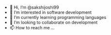 - 👋 Hi, I’m @sakshijoshi99
- 👀 I’m interested in software development
- 🌱 I’m currently learning programming languages
- 💞️ I’m looking to collaborate on development
- 📫 How to reach me ...

<!---
sakshijoshi99/sakshijoshi99 is a ✨ special ✨ repository because its `README.md` (this file) appears on your GitHub profile.
You can click the Preview link to take a look at your changes.
--->
